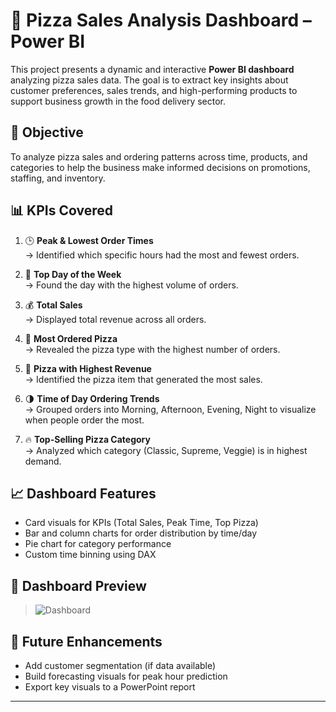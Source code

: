# 🍕 Pizza Sales Analysis Dashboard – Power BI

This project presents a dynamic and interactive **Power BI dashboard** analyzing pizza sales data. The goal is to extract key insights about customer preferences, sales trends, and high-performing products to support business growth in the food delivery sector.

## 🎯 Objective

To analyze pizza sales and ordering patterns across time, products, and categories to help the business make informed decisions on promotions, staffing, and inventory.

## 📊 KPIs Covered

1. 🕒 **Peak & Lowest Order Times**  
   → Identified which specific hours had the most and fewest orders.

2. 📆 **Top Day of the Week**  
   → Found the day with the highest volume of orders.

3. 💰 **Total Sales**  
   → Displayed total revenue across all orders.

4. 🍕 **Most Ordered Pizza**  
   → Revealed the pizza type with the highest number of orders.

5. 💸 **Pizza with Highest Revenue**  
   → Identified the pizza item that generated the most sales.

6. 🌗 **Time of Day Ordering Trends**  
   → Grouped orders into Morning, Afternoon, Evening, Night to visualize when people order the most.

7. 🔥 **Top-Selling Pizza Category**  
   → Analyzed which category (Classic, Supreme, Veggie) is in highest demand.

## 📈 Dashboard Features

- Card visuals for KPIs (Total Sales, Peak Time, Top Pizza)
- Bar and column charts for order distribution by time/day
- Pie chart for category performance
- Custom time binning using DAX


## 📸 Dashboard Preview

>![Dashboard](https://github.com/user-attachments/assets/77553920-bf30-4627-bf3a-077f41a4526d)

## 🔄 Future Enhancements

- Add customer segmentation (if data available)
- Build forecasting visuals for peak hour prediction
- Export key visuals to a PowerPoint report

---


